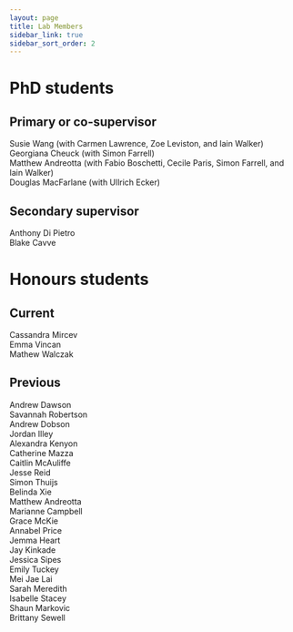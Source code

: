 ```yaml
---
layout: page
title: Lab Members
sidebar_link: true
sidebar_sort_order: 2
---
```


# PhD students

## Primary or co-supervisor
Susie Wang (with Carmen Lawrence, Zoe Leviston, and Iain Walker) <br>
Georgiana Cheuck (with Simon Farrell) <br>
Matthew Andreotta (with Fabio Boschetti, Cecile Paris, Simon Farrell, and Iain Walker) <br>
Douglas MacFarlane (with Ullrich Ecker)

## Secondary supervisor
Anthony Di Pietro <br>
Blake Cavve 

# Honours students

## Current
Cassandra Mircev <br>
Emma Vincan <br>
Mathew Walczak

## Previous
Andrew Dawson <br>
Savannah Robertson <br>
Andrew Dobson <br>
Jordan Illey <br>
Alexandra Kenyon <br>
Catherine Mazza <br>
Caitlin McAuliffe <br>
Jesse Reid <br>
Simon Thuijs <br>
Belinda Xie <br>
Matthew Andreotta <br>
Marianne Campbell <br>
Grace McKie <br>
Annabel Price <br>
Jemma Heart <br>
Jay Kinkade <br>
Jessica Sipes <br>
Emily Tuckey <br>
Mei Jae Lai <br>
Sarah Meredith <br>
Isabelle Stacey <br>
Shaun Markovic <br>
Brittany Sewell <br>